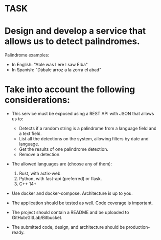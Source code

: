 # TASK #

# Design and develop a service that allows us to detect palindromes.

Palindrome examples:
* In English: "Able was I ere I saw Elba"
* In Spanish: "Dábale arroz a la zorra el abad"

# Take into account the following considerations:

- This service must be exposed using a REST API with JSON that allows us to:
  - Detects if a random string is a palindrome from a language field and a text field.
  - List all the detections on the system, allowing filters by date and language.
  - Get the results of one palindrome detection.
  - Remove a detection.

- The allowed languages are (choose any of them):
  1. Rust, with actix-web. 
  2. Python, with fast-api (preferred) or flask. 
  3. C++ 14+

- Use docker and docker-compose. Architecture is up to you.
- The application should be tested as well. Code coverage is important.
- The project should contain a README and be uploaded to GitHub/GitLab/Bitbucket.
- The submitted code, design, and architecture should be production-ready.
